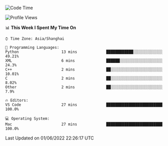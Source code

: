 <!--START_SECTION:waka-->
![Code Time](http://img.shields.io/badge/Code%20Time-0%20secs-blue)

![Profile Views](http://img.shields.io/badge/Profile%20Views-0-blue)

📊 **This Week I Spent My Time On** 

```text
⌚︎ Time Zone: Asia/Shanghai

💬 Programming Languages: 
Python                   13 mins             ████████████░░░░░░░░░░░░░   49.21% 
XML                      6 mins              ██████░░░░░░░░░░░░░░░░░░░   24.3% 
C++                      2 mins              ██░░░░░░░░░░░░░░░░░░░░░░░   10.01% 
C                        2 mins              ██░░░░░░░░░░░░░░░░░░░░░░░   8.02% 
Other                    2 mins              ██░░░░░░░░░░░░░░░░░░░░░░░   7.9%

🔥 Editors: 
VS Code                  27 mins             █████████████████████████   100.0%

💻 Operating System: 
Mac                      27 mins             █████████████████████████   100.0%

```


 Last Updated on 01/06/2022 22:26:17 UTC
<!--END_SECTION:waka-->